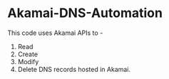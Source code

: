 # Akamai-DNS-Automation

This code uses Akamai APIs to - 
1. Read
2. Create
3. Modify
4. Delete 
DNS records hosted in Akamai.

